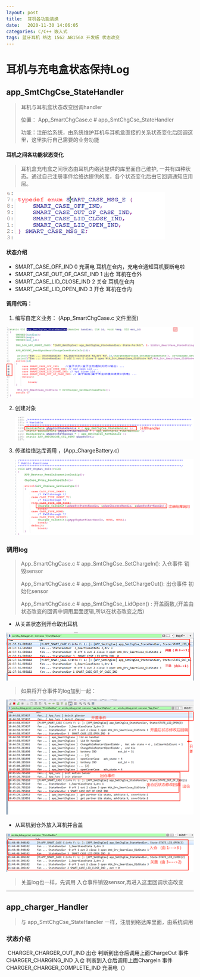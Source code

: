```yaml
---
layout: post
title:  耳机各功能装换
date:   2020-11-30 14:06:05
categories: C/C++ 嵌入式
tags: 蓝牙耳机 络达 1562 AB156X 开发板 状态改变
---
```








# 耳机与充电盒状态保持Log



## app_SmtChgCse_StateHandler 

> 耳机与耳机盒状态改变回调handler
>
> 位置： App_SmartChgCase.c # app_SmtChgCse_StateHandler 
>
> 功能：注册给系统，由系统维护耳机与耳机盒直接的关系状态变化后回调这里，这里执行自己需要的业务功能
>
> 



#### 耳机之间各功能状态变化

>  耳机盒充电盒之间状态由耳机内络达提供的库里面自己维护, 一共有四种状态。通过自己注册事件给络达提供的库，各个状态变化后由它回调通知应用层。



![bluetooth-status](\images\bluetooth\bluetooth-status.png)



#### 状态介绍

* SMART_CASE_OFF_IND                     0  充满电  耳机在仓内，充电仓通知耳机要断电啦
* SMART_CASE_OUT_OF_CASE_IND  1  出仓  耳机在仓外
* SMART_CASE_LID_CLOSE_IND        2  关仓  耳机在仓内
* SMART_CASE_LID_OPEN_IND         3  开仓  耳机在仓内



#### 调用代码：

1. 编写自定义业务： (App_SmartChgCase.c 文件里面)

   

![bluetooth-status-code0](\images\bluetooth\bluetooth-status-code0.png)



2. 创建对象

   ![bluetooth-status-code1](\images\bluetooth\bluetooth-status-code1.png)



3. 传递给络达库调用 ，(App_ChargeBattery.c)

   ![bluetooth-status-code2](\images\bluetooth\bluetooth-status-code2.png)



### 调用log

>    App_SmartChgCase.c # app_SmtChgCse_SetChargeIn(): 入仓事件  销毁sensor
>
>   App_SmartChgCase.c # app_SmtChgCse_SetChargeOut(): 出仓事件 初始化sensor
>
>   App_SmartChgCase.c # app_SmtChgCse_LidOpen() : 开盖函数,(开盖由状态改变的回调中调用里面逻辑,所以在状态改变之后)
>
>   

*  从关盖状态到开仓取出耳机

![bluetooth-status-log1](\images\bluetooth\bluetooth-status-log1.png)

> 如果将开仓事件的log加到一起：
>

 ![bluetooth-status-log3](\images\bluetooth\bluetooth-status-log3.png)

* 从耳机到仓外放入耳机并合盖

![bluetooth-status-log2](\images\bluetooth\bluetooth-status-log2.png)

> 关盖log也一样，先调用 入仓事件销毁sensor,再进入这里回调状态改变



> 







----



## app_charger_Handler

> 与 app_SmtChgCse_StateHandler 一样，注册到络达库里面，由系统调用
>
> 



### 状态介绍

​	CHARGER_CHARGER_OUT_IND                 出仓  判断到出仓后调用上面ChargeOut 事件        CHARGER_CHARGING_IND    	                 入仓 判断到入仓后调用上面ChargeIn 事件
​    CHARGER_CHARGER_COMPLETE_IND     充满电（）